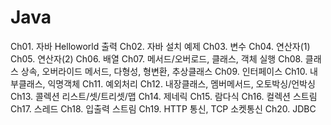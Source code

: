 # Java

Ch01. 자바 Helloworld 출력
Ch02. 자바 설치 예제
Ch03. 변수 
Ch04. 연산자(1)
Ch05. 연산자(2)
Ch06. 배열
Ch07. 메서드/오버로드, 클래스, 객체 실행
Ch08. 클래스 상속, 오버라이드 메서드, 다형성, 형변환, 추상클래스
Ch09. 인터페이스
Ch10. 내부클래스, 익명객체
Ch11. 예외처리
Ch12. 내장클래스, 멤버메서드, 오토박싱/언박싱
Ch13. 콜렉션 리스트/셋/트리셋/맵
Ch14. 제네릭
Ch15. 람다식
Ch16. 컬렉션 스트림
Ch17. 스레드
Ch18. 입출력 스트림
Ch19. HTTP 통신, TCP 소켓통신
Ch20. JDBC
